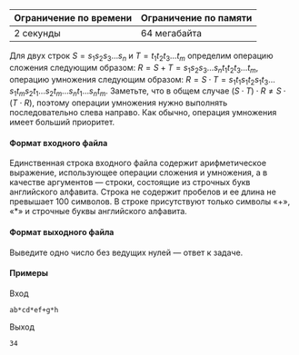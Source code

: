 



| Ограничение по времени      | Ограничение по памяти         |
|:----------------------------|:------------------------------|
|2 секунды|64 мегабайта|

Для двух строк $S=s_1s_2s_3\ldots s_n$ и $T=t_1t_2t_3 \ldots t_m$ определим операцию сложения следующим образом: $R = S + T = s_1s_2s_3\ldots s_nt_1t_2t_3 \ldots t_m,$ операцию умножения следующим образом: $R = S \cdot T = s_1t_1s_1t_2s_1t_3 \ldots s_1t_ms_2t_1 \ldots s_2t_m \ldots s_nt_1 \ldots s_nt_m.$ Заметьте, что в общем случае $(S \cdot T) \cdot R \ne S \cdot (T \cdot R),$ поэтому операции умножения нужно выполнять последовательно слева направо. Как обычно, операция умножения имеет больший приоритет.

#### Формат входного файла

Единственная строка входного файла содержит арифметическое выражение, использующее операции сложения и умножения, а в качестве аргументов — строки, состоящие из строчных букв английского алфавита. Строка не содержит пробелов и ее длина не превышает 100 символов. В строке присутствуют только символы «+», «*» и строчные буквы английского алфавита.


#### Формат выходного файла

Выведите одно число без ведущих нулей — ответ к задаче.

#### Примеры

Вход
```
ab*cd*ef+g*h
```

Выход
```
34
```
